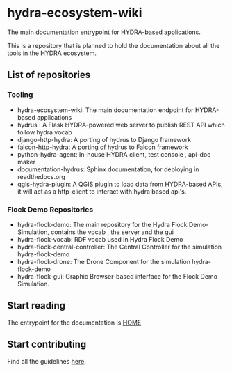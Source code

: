 # hydra-ecosystem-wiki

The main documentation entrypoint for HYDRA-based applications.

This is a repository that is planned to hold the documentation about all the tools in the HYDRA ecosystem.

## List of repositories

### Tooling
* hydra-ecosystem-wiki: The main documentation endpoint for HYDRA-based applications 
* hydrus : A Flask HYDRA-powered web server to publish REST API which follow hydra vocab
* django-http-hydra: A porting of hydrus to Django framework
* falcon-http-hydra: A porting of hydrus to Falcon framework
* python-hydra-agent: In-house HYDRA client, test console , api-doc maker
* documentation-hydrus: Sphinx documentation, for deploying in readthedocs.org
* qgis-hydra-plugin: A QGIS plugin to load data from HYDRA-based APIs, it will act as a http-client to interact with hydra based api's.

### Flock Demo Repositories 
* hydra-flock-demo: The main repository for the Hydra Flock Demo-Simulation, contains the vocab , the server and the gui
* hydra-flock-vocab: RDF vocab used in Hydra Flock Demo
* hydra-flock-central-controller: The Central Controller for the simulation hydra-flock-demo
* hydra-flock-drone: The Drone Component for the simulation hydra-flock-demo
* hydra-flock-gui: Graphic Browser-based interface for the Flock Demo Simulation. 



## Start reading

The entrypoint for the documentation is [HOME](https://github.com/HTTP-APIs/hydra-ecosystem-wiki/blob/master/00-Home.md)

## Start contributing

Find all the guidelines [here](https://github.com/HTTP-APIs/hydra-ecosystem-wiki/blob/develop/Starting-Material.md).
